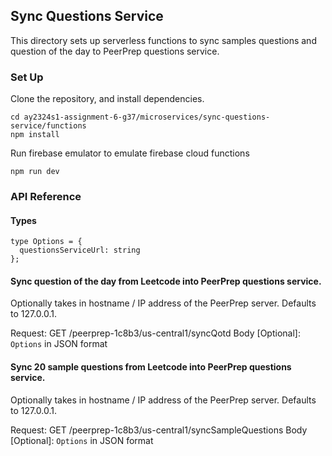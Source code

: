 ## Sync Questions Service

This directory sets up serverless functions to sync samples questions and question of the day to PeerPrep questions service.

### Set Up
Clone the repository, and install dependencies.
```
cd ay2324s1-assignment-6-g37/microservices/sync-questions-service/functions
npm install
```

Run firebase emulator to emulate firebase cloud functions
```
npm run dev
```

### API Reference

#### Types

```
type Options = {
  questionsServiceUrl: string
};
```

#### Sync question of the day from Leetcode into PeerPrep questions service.

Optionally takes in hostname / IP address of the PeerPrep server. Defaults to 127.0.0.1.

Request: GET /peerprep-1c8b3/us-central1/syncQotd
Body [Optional]: `Options` in JSON format

#### Sync 20 sample questions from Leetcode into PeerPrep questions service.

Optionally takes in hostname / IP address of the PeerPrep server. Defaults to 127.0.0.1.

Request: GET /peerprep-1c8b3/us-central1/syncSampleQuestions
Body [Optional]: `Options` in JSON format
